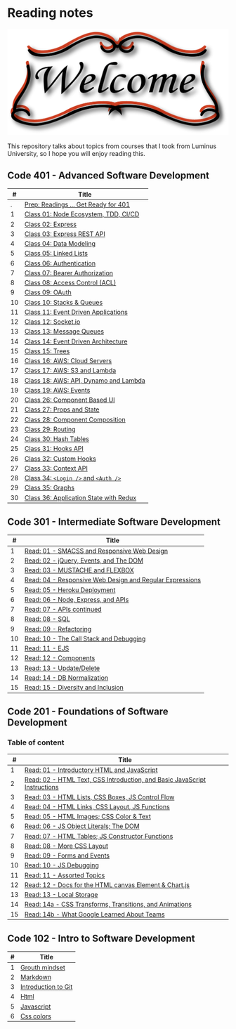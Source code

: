 # Reading notes

![welcom image](welcom.png)

This repository talks about topics from courses that I took from Luminus University, so I hope you will enjoy reading this.

## Code 401 - Advanced Software Development

| #   | Title                                                            |
| --- | ---------------------------------------------------------------- |
| .   | [Prep: Readings ... Get Ready for 401](./code-401/prep.md)       |
| 1   | [Class 01: Node Ecosystem, TDD, CI/CD](./code-401/class-01.md)   |
| 2   | [Class 02: Express](./code-401/class-02.md)                      |
| 3   | [Class 03: Express REST API](./code-401/class-03.md)             |
| 4   | [Class 04: Data Modeling](./code-401/class-04.md)                |
| 5   | [Class 05: Linked Lists](./code-401/class-05.md)                 |
| 6   | [Class 06: Authentication](./code-401/class-06.md)               |
| 7   | [Class 07: Bearer Authorization](./code-401/class-07.md)         |
| 8   | [Class 08: Access Control (ACL)](./code-401/class-08.md)         |
| 9   | [Class 09: OAuth](./code-401/class-09.md)                        |
| 10  | [Class 10: Stacks & Queues](./code-401/class-10.md)              |
| 11  | [Class 11: Event Driven Applications](./code-401/class-11.md)    |
| 12  | [Class 12: Socket.io](./code-401/class-12.md)                    |
| 13  | [Class 13: Message Queues](./code-401/class-13.md)               |
| 14  | [Class 14: Event Driven Architecture](./code-401/class-14.md)    |
| 15  | [Class 15: Trees](./code-401/class-15.md)                        |
| 16  | [Class 16: AWS: Cloud Servers](./code-401/class-16.md)           |
| 17  | [Class 17: AWS: S3 and Lambda](./code-401/class-17.md)           |
| 18  | [Class 18: AWS: API, Dynamo and Lambda](./code-401/class-18.md)  |
| 19  | [Class 19: AWS: Events](./code-401/class-19.md)                  |
| 20  | [Class 26: Component Based UI](./code-401/class-26.md)           |
| 21  | [Class 27: Props and State](./code-401/class-27.md)              |
| 22  | [Class 28: Component Composition](./code-401/class-28.md)        |
| 23  | [Class 29: Routing](./code-401/class-29.md)                      |
| 24  | [Class 30: Hash Tables](./code-401/class-30.md)                  |
| 25  | [Class 31: Hooks API](./code-401/class-31.md)                    |
| 26  | [Class 32: Custom Hooks](./code-401/class-32.md)                 |
| 27  | [Class 33: Context API](./code-401/class-33.md)                  |
| 28  | [Class 34: `<Login />` and `<Auth />`](./code-401/class-34.md)   |
| 29  | [Class 35: Graphs](./code-401/class-35.md)                       |
| 30  | [Class 36: Application State with Redux](./code-401/class-36.md) |

## Code 301 - Intermediate Software Development

| #   | Title                                                                              |
| --- | ---------------------------------------------------------------------------------- |
| 1   | [Read: 01 - SMACSS and Responsive Web Design](./code-301/class-01.md)              |
| 2   | [Read: 02 - jQuery, Events, and The DOM](./code-301/class-02.md)                   |
| 3   | [Read: 03 - MUSTACHE and FLEXBOX](./code-301/class-03.md)                          |
| 4   | [Read: 04 - Responsive Web Design and Regular Expressions](./code-301/class-04.md) |
| 5   | [Read: 05 - Heroku Deployment](./code-301/class-05.md)                             |
| 6   | [Read: 06 - Node, Express, and APIs](./code-301/class-06.md)                       |
| 7   | [Read: 07 - APIs continued](./code-301/class-07.md)                                |
| 8   | [Read: 08 - SQL](./code-301/class-08.md)                                           |
| 9   | [Read: 09 - Refactoring](./code-301/class-09.md)                                   |
| 10  | [Read: 10 - The Call Stack and Debugging](./code-301/class-10.md)                  |
| 11  | [Read: 11 - EJS](./code-301/class-11.md)                                           |
| 12  | [Read: 12 - Components](./code-301/class-12.md)                                    |
| 13  | [Read: 13 - Update/Delete](./code-301/class-13.md)                                 |
| 14  | [Read: 14 - DB Normalization](./code-301/class-14.md)                              |
| 15  | [Read: 15 - Diversity and Inclusion](./code-301/class-15.md)                       |

## Code 201 - Foundations of Software Development

### Table of content

| #   | Title                                                                                               |
| --- | --------------------------------------------------------------------------------------------------- |
| 1   | [Read: 01 - Introductory HTML and JavaScript](./code-201/class-01.md)                               |
| 2   | [Read: 02 - HTML Text, CSS Introduction, and Basic JavaScript Instructions](./code-201/class-02.md) |
| 3   | [Read: 03 - HTML Lists, CSS Boxes, JS Control Flow](./code-201/class-03.md)                         |
| 4   | [Read: 04 - HTML Links, CSS Layout, JS Functions](./code-201/class-04.md)                           |
| 5   | [Read: 05 - HTML Images; CSS Color & Text](./code-201/class-05.md)                                  |
| 6   | [Read: 06 - JS Object Literals; The DOM](./code-201/class-06.md)                                    |
| 7   | [Read: 07 - HTML Tables; JS Constructor Functions](./code-201/class-07.md)                          |
| 8   | [Read: 08 - More CSS Layout](./code-201/class-08.md)                                                |
| 9   | [Read: 09 - Forms and Events](./code-201/class-09.md)                                               |
| 10  | [Read: 10 - JS Debugging](./code-201/class-10.md)                                                   |
| 11  | [Read: 11 - Assorted Topics](./code-201/class-11.md)                                                |
| 12  | [Read: 12 - Docs for the HTML canvas Element & Chart.js](./code-201/class-12.md)                    |
| 13  | [Read: 13 - Local Storage](./code-201/class-13.md)                                                  |
| 14  | [Read: 14a - CSS Transforms, Transitions, and Animations](./code-201/class-14a.md)                  |
| 15  | [Read: 14b - What Google Learned About Teams](./code-201/class-14b.md)                              |

## Code 102 - Intro to Software Development

| #   | Title                                          |
| --- | ---------------------------------------------- |
| 1   | [Grouth mindset](./code-102/grouth-mindsit.md) |
| 2   | [Markdown](./code-102/markdown.md)             |
| 3   | [Introduction to Git](./code-102/git-intro.md) |
| 4   | [Html](./code-102/html.md)                     |
| 5   | [Javascript](./code-102/javascript.md)         |
| 6   | [Css colors](./code-102/css-colors.md)         |
